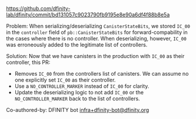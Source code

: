 https://github.com/dfinity-lab/dfinity/commit/bd131057c9023790fb9195e8e90a6df4f88b8e5a

Problem:
When serializing/deserializing `CanisterStateBits`, we stored `IC_00` in the `controller` field of `pb::CanisterStateBits` for forward-compability in the cases where there is no controller. When deserializing, however, `IC_00` was erroneously added to the legitimate list of controllers.

Solution:
Now that we have canisters in the production with `IC_00` as their controller, this PR:

* Removes `IC_00` from the controllers list of canisters. We can assume no one explicitly set `IC_00` as their controller.
* Use a `NO_CONTROLLER_MARKER` instead of `IC_00` for clarity.
* Update the deserializing logic to not add `IC_00` or the `NO_CONTROLLER_MARKER` back to the list of controllers.

Co-authored-by: DFINITY bot <infra+dfinity-bot@dfinity.org>
